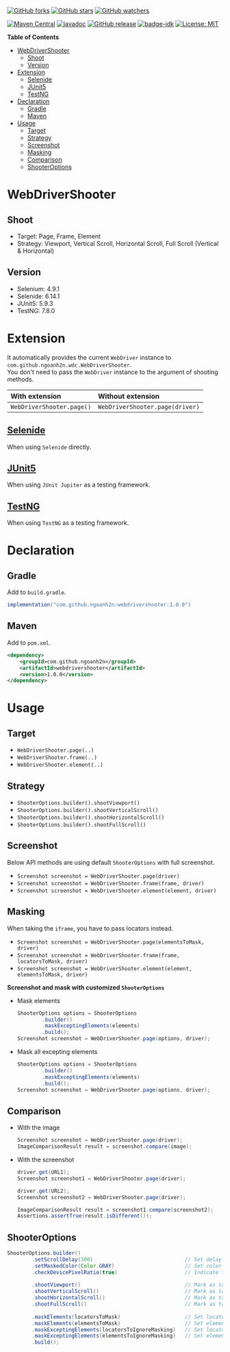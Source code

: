 [![GitHub forks](https://img.shields.io/github/forks/ngoanh2n/webdrivershooter.svg?style=social&label=Fork&maxAge=2592000)](https://github.com/ngoanh2n/webdrivershooter/network/members/)
[![GitHub stars](https://img.shields.io/github/stars/ngoanh2n/webdrivershooter.svg?style=social&label=Star&maxAge=2592000)](https://github.com/ngoanh2n/webdrivershooter/stargazers/)
[![GitHub watchers](https://img.shields.io/github/watchers/ngoanh2n/webdrivershooter.svg?style=social&label=Watch&maxAge=2592000)](https://github.com/ngoanh2n/webdrivershooter/watchers/)

[![Maven Central](https://maven-badges.herokuapp.com/maven-central/com.github.ngoanh2n/webdrivershooter/badge.svg)](https://maven-badges.herokuapp.com/maven-central/com.github.ngoanh2n/webdrivershooter)
[![javadoc](https://javadoc.io/badge2/com.github.ngoanh2n/webdrivershooter/javadoc.svg)](https://javadoc.io/doc/com.github.ngoanh2n/webdrivershooter)
[![GitHub release](https://img.shields.io/github/release/ngoanh2n/webdrivershooter.svg)](https://github.com/ngoanh2n/webdrivershooter/releases/)
[![badge-jdk](https://img.shields.io/badge/jdk-8-blue.svg)](http://www.oracle.com/technetwork/java/javase/downloads/index.html)
[![License: MIT](https://img.shields.io/badge/License-MIT-blueviolet.svg)](https://opensource.org/licenses/MIT)

**Table of Contents**
<!-- TOC -->
* [WebDriverShooter](#webdrivershooter)
  * [Shoot](#shoot)
  * [Version](#version)
* [Extension](#extension)
  * [Selenide](#selenide)
  * [JUnit5](#junit5)
  * [TestNG](#testng)
* [Declaration](#declaration)
  * [Gradle](#gradle)
  * [Maven](#maven)
* [Usage](#usage)
  * [Target](#target)
  * [Strategy](#strategy)
  * [Screenshot](#screenshot)
  * [Masking](#masking)
  * [Comparison](#comparison)
  * [ShooterOptions](#shooteroptions)
<!-- TOC -->

# WebDriverShooter
## Shoot
- Target: Page, Frame, Element
- Strategy: Viewport, Vertical Scroll, Horizontal Scroll, Full Scroll (Vertical & Horizontal)

## Version
- Selenium: 4.9.1
- Selenide: 6.14.1
- JUnit5: 5.9.3
- TestNG: 7.8.0

# Extension
It automatically provides the current `WebDriver` instance to `com.github.ngoanh2n.wdc.WebDriverShooter`.<br>
You don't need to pass the `WebDriver` instance to the argument of shooting methods.

| With extension             | Without extension                |
|:---------------------------|:---------------------------------|
| `WebDriverShooter.page()`  | `WebDriverShooter.page(driver)`  |

## [Selenide](webdrivershooter-selenide#readme)
When using `Selenide` directly.

## [JUnit5](webdrivershooter-junit5#readme)
When using `JUnit Jupiter` as a testing framework.

## [TestNG](webdrivershooter-testng#readme)
When using `TestNG` as a testing framework.

# Declaration
## Gradle
Add to `build.gradle`.
```gradle
implementation("com.github.ngoanh2n:webdrivershooter:1.0.0")
```

## Maven
Add to `pom.xml`.
```xml
<dependency>
    <groupId>com.github.ngoanh2n</groupId>
    <artifactId>webdrivershooter</artifactId>
    <version>1.0.0</version>
</dependency>
```

# Usage
## Target
- `WebDriverShooter.page(..)`
- `WebDriverShooter.frame(..)`
- `WebDriverShooter.element(..)`

## Strategy
- `ShooterOptions.builder().shootViewport()`
- `ShooterOptions.builder().shootVerticalScroll()`
- `ShooterOptions.builder().shootHorizontalScroll()`
- `ShooterOptions.builder().shootFullScroll()`

## Screenshot
Below API methods are using default `ShooterOptions` with full screenshot.
- `Screenshot screenshot = WebDriverShooter.page(driver)`
- `Screenshot screenshot = WebDriverShooter.frame(frame, driver)`
- `Screenshot screenshot = WebDriverShooter.element(element, driver)`

## Masking
When taking the `iframe`, you have to pass locators instead.
- `Screenshot screenshot = WebDriverShooter.page(elementsToMask, driver)`
- `Screenshot screenshot = WebDriverShooter.frame(frame, locatorsToMask, driver)`
- `Screenshot screenshot = WebDriverShooter.element(element, elementsToMask, driver)`

**Screenshot and mask with customized `ShooterOptions`**
- Mask elements
  ```java
  ShooterOptions options = ShooterOptions
          .builder()
          .maskExceptingElements(elements)
          .build();
  Screenshot screenshot = WebDriverShooter.page(options, driver);
  ```
- Mask all excepting elements
  ```java
  ShooterOptions options = ShooterOptions
          .builder()
          .maskExceptingElements(elements)
          .build();
  Screenshot screenshot = WebDriverShooter.page(options, driver);
  ```

## Comparison
- With the image
  ```java
  Screenshot screenshot = WebDriverShooter.page(driver);
  ImageComparisonResult result = screenshot.compare(image);
  ```
- With the screenshot
  ```java
  driver.get(URL1);
  Screenshot screenshot1 = WebDriverShooter.page(driver);
  
  driver.get(URL2);
  Screenshot screenshot2 = WebDriverShooter.page(driver);
  
  ImageComparisonResult result = screenshot1.compare(screenshot2);
  Assertions.assertTrue(result.isDifferent());
  ```

## ShooterOptions
```java
ShooterOptions.builder()
        .setScrollDelay(300)                              // Set delay duration between scrolling times (Default to 200)
        .setMaskedColor(Color.GRAY)                       // Set color to mask areas (Default to GRAY)
        .checkDevicePixelRatio(true)                      // Indicate to check device pixel ratio or not (Default to true)
        
        .shootViewport()                                  // Mark as taking by viewport strategy
        .shootVerticalScroll()                            // Mark as taking by vertical scroll strategy
        .shootHorizontalScroll()                          // Mark as taking by horizontal scroll strategy
        .shootFullScroll()                                // Mark as taking by full scroll strategy (This is default option)
        
        .maskElements(locatorsToMask)                     // Set locators to mask over screenshot
        .maskElements(elementsToMask)                     // Set elements to mask over screenshot
        .maskExceptingElements(locatorsToIgnoreMasking)   // Set locators are not being masked over screenshot
        .maskExceptingElements(elementsToIgnoreMasking)   // Set elements are not being masked over screenshot
        .build();
```
